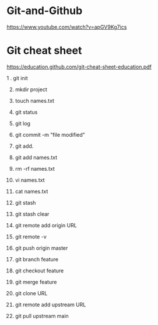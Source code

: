 # Git-and-Github

https://www.youtube.com/watch?v=apGV9Kg7ics

# Git cheat sheet

https://education.github.com/git-cheat-sheet-education.pdf


1 . git init

2. mkdir project
  
2. touch names.txt
  
4. git status

6. git log

8. git commit -m "file modified"
   
10. git add.
    
12. git add names.txt

13. rm -rf names.txt

14. vi names.txt

15. cat names.txt

16. git stash

17. git stash clear

18. git remote add origin URL

19. git remote -v

20. git push origin master

21. git branch feature

22. git checkout feature

23. git merge feature

24. git clone URL

25. git remote add upstream URL

26. git pull upstream main
